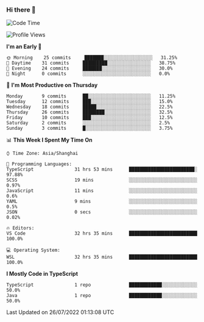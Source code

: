 ### Hi there 👋

<!--
**waynelwz/waynelwz** is a ✨ _special_ ✨ repository because its `README.md` (this file) appears on your GitHub profile.

Here are some ideas to get you started:

- 🔭 I’m currently working on ...
- 🌱 I’m currently learning ...
- 👯 I’m looking to collaborate on ...
- 🤔 I’m looking for help with ...
- 💬 Ask me about ...
- 📫 How to reach me: ...
- 😄 Pronouns: ...
- ⚡ Fun fact: ...
-->

<!--START_SECTION:waka-->
![Code Time](http://img.shields.io/badge/Code%20Time-0%20secs-blue)

![Profile Views](http://img.shields.io/badge/Profile%20Views-0-blue)

**I'm an Early 🐤** 

```text
🌞 Morning    25 commits     ███████░░░░░░░░░░░░░░░░░░   31.25% 
🌆 Daytime    31 commits     █████████░░░░░░░░░░░░░░░░   38.75% 
🌃 Evening    24 commits     ███████░░░░░░░░░░░░░░░░░░   30.0% 
🌙 Night      0 commits      ░░░░░░░░░░░░░░░░░░░░░░░░░   0.0%

```
📅 **I'm Most Productive on Thursday** 

```text
Monday       9 commits      ██░░░░░░░░░░░░░░░░░░░░░░░   11.25% 
Tuesday      12 commits     ███░░░░░░░░░░░░░░░░░░░░░░   15.0% 
Wednesday    18 commits     █████░░░░░░░░░░░░░░░░░░░░   22.5% 
Thursday     26 commits     ████████░░░░░░░░░░░░░░░░░   32.5% 
Friday       10 commits     ███░░░░░░░░░░░░░░░░░░░░░░   12.5% 
Saturday     2 commits      ░░░░░░░░░░░░░░░░░░░░░░░░░   2.5% 
Sunday       3 commits      █░░░░░░░░░░░░░░░░░░░░░░░░   3.75%

```


📊 **This Week I Spent My Time On** 

```text
⌚︎ Time Zone: Asia/Shanghai

💬 Programming Languages: 
TypeScript               31 hrs 53 mins      ████████████████████████░   97.88% 
SCSS                     19 mins             ░░░░░░░░░░░░░░░░░░░░░░░░░   0.97% 
JavaScript               11 mins             ░░░░░░░░░░░░░░░░░░░░░░░░░   0.6% 
YAML                     9 mins              ░░░░░░░░░░░░░░░░░░░░░░░░░   0.5% 
JSON                     0 secs              ░░░░░░░░░░░░░░░░░░░░░░░░░   0.02%

🔥 Editors: 
VS Code                  32 hrs 35 mins      █████████████████████████   100.0%

💻 Operating System: 
WSL                      32 hrs 35 mins      █████████████████████████   100.0%

```

**I Mostly Code in TypeScript** 

```text
TypeScript               1 repo              ████████████░░░░░░░░░░░░░   50.0% 
Java                     1 repo              ████████████░░░░░░░░░░░░░   50.0%

```



 Last Updated on 26/07/2022 01:13:08 UTC
<!--END_SECTION:waka-->
